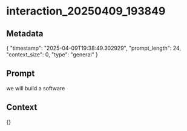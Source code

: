 # interaction_20250409_193849

## Metadata
{
  "timestamp": "2025-04-09T19:38:49.302929",
  "prompt_length": 24,
  "context_size": 0,
  "type": "general"
}

## Prompt
we will build a software

## Context
{}
